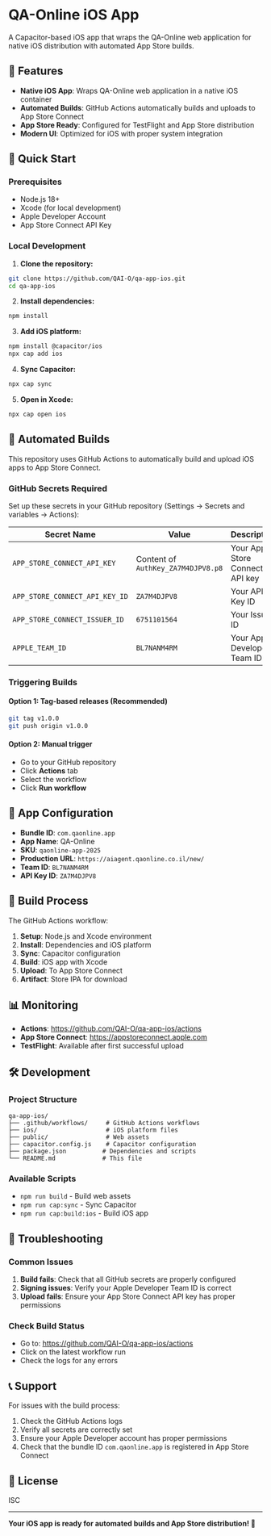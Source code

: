# QA-Online iOS App

A Capacitor-based iOS app that wraps the QA-Online web application for native iOS distribution with automated App Store builds.

## 🍎 Features

- **Native iOS App**: Wraps QA-Online web application in a native iOS container
- **Automated Builds**: GitHub Actions automatically builds and uploads to App Store Connect
- **App Store Ready**: Configured for TestFlight and App Store distribution
- **Modern UI**: Optimized for iOS with proper system integration

## 🚀 Quick Start

### Prerequisites

- Node.js 18+
- Xcode (for local development)
- Apple Developer Account
- App Store Connect API Key

### Local Development

1. **Clone the repository:**
```bash
git clone https://github.com/QAI-O/qa-app-ios.git
cd qa-app-ios
```

2. **Install dependencies:**
```bash
npm install
```

3. **Add iOS platform:**
```bash
npm install @capacitor/ios
npx cap add ios
```

4. **Sync Capacitor:**
```bash
npx cap sync
```

5. **Open in Xcode:**
```bash
npx cap open ios
```

## 🔄 Automated Builds

This repository uses GitHub Actions to automatically build and upload iOS apps to App Store Connect.

### GitHub Secrets Required

Set up these secrets in your GitHub repository (Settings → Secrets and variables → Actions):

| Secret Name | Value | Description |
|-------------|-------|-------------|
| `APP_STORE_CONNECT_API_KEY` | Content of `AuthKey_ZA7M4DJPV8.p8` | Your App Store Connect API key |
| `APP_STORE_CONNECT_API_KEY_ID` | `ZA7M4DJPV8` | Your API Key ID |
| `APP_STORE_CONNECT_ISSUER_ID` | `6751101564` | Your Issuer ID |
| `APPLE_TEAM_ID` | `BL7NANM4RM` | Your Apple Developer Team ID |

### Triggering Builds

#### Option 1: Tag-based releases (Recommended)
```bash
git tag v1.0.0
git push origin v1.0.0
```

#### Option 2: Manual trigger
- Go to your GitHub repository
- Click **Actions** tab
- Select the workflow
- Click **Run workflow**

## 📱 App Configuration

- **Bundle ID**: `com.qaonline.app`
- **App Name**: QA-Online
- **SKU**: `qaonline-app-2025`
- **Production URL**: `https://aiagent.qaonline.co.il/new/`
- **Team ID**: `BL7NANM4RM`
- **API Key ID**: `ZA7M4DJPV8`

## 🔄 Build Process

The GitHub Actions workflow:

1. **Setup**: Node.js and Xcode environment
2. **Install**: Dependencies and iOS platform
3. **Sync**: Capacitor configuration
4. **Build**: iOS app with Xcode
5. **Upload**: To App Store Connect
6. **Artifact**: Store IPA for download

## 📊 Monitoring

- **Actions**: https://github.com/QAI-O/qa-app-ios/actions
- **App Store Connect**: https://appstoreconnect.apple.com
- **TestFlight**: Available after first successful upload

## 🛠️ Development

### Project Structure

```
qa-app-ios/
├── .github/workflows/     # GitHub Actions workflows
├── ios/                   # iOS platform files
├── public/                # Web assets
├── capacitor.config.js    # Capacitor configuration
├── package.json          # Dependencies and scripts
└── README.md             # This file
```

### Available Scripts

- `npm run build` - Build web assets
- `npm run cap:sync` - Sync Capacitor
- `npm run cap:build:ios` - Build iOS app

## 🔧 Troubleshooting

### Common Issues

1. **Build fails**: Check that all GitHub secrets are properly configured
2. **Signing issues**: Verify your Apple Developer Team ID is correct
3. **Upload fails**: Ensure your App Store Connect API key has proper permissions

### Check Build Status

- Go to: https://github.com/QAI-O/qa-app-ios/actions
- Click on the latest workflow run
- Check the logs for any errors

## 📞 Support

For issues with the build process:

1. Check the GitHub Actions logs
2. Verify all secrets are correctly set
3. Ensure your Apple Developer account has proper permissions
4. Check that the bundle ID `com.qaonline.app` is registered in App Store Connect

## 📄 License

ISC

---

**Your iOS app is ready for automated builds and App Store distribution! 🚀** 